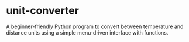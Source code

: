 # unit-converter
A beginner-friendly Python program to convert between temperature and distance units using a simple menu-driven interface with functions.
